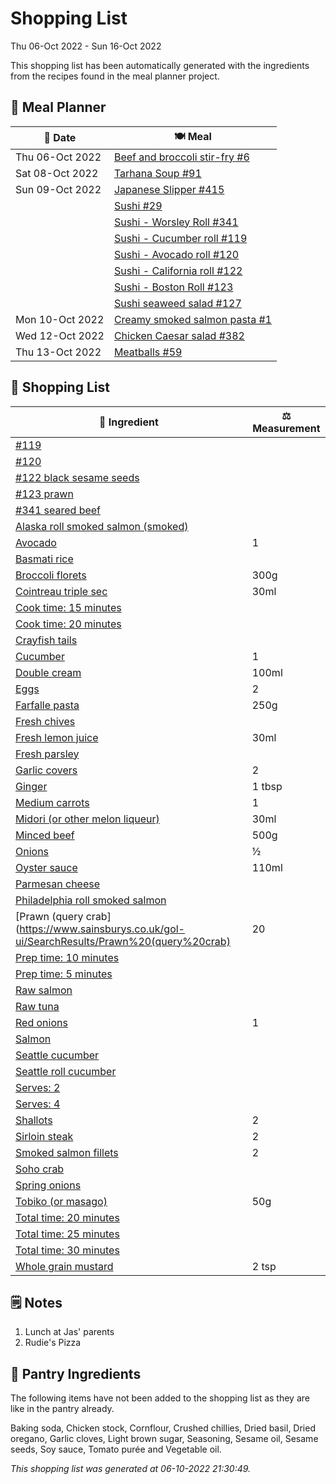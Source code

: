 # Shopping List

Thu 06-Oct 2022 - Sun 16-Oct 2022

This shopping list has been automatically generated with the ingredients from the recipes found in the meal planner project.

## 📅 Meal Planner

|📅 Date| 🍽️ Meal|
|----|----|
|Thu 06-Oct 2022|[Beef and broccoli stir-fry #6](https://github.com/jcallaghan/The-Cookbook/issues/6)|
|Sat 08-Oct 2022|[Tarhana Soup #91](https://github.com/jcallaghan/The-Cookbook/issues/91)|
|Sun 09-Oct 2022|[Japanese Slipper #415](https://github.com/jcallaghan/The-Cookbook/issues/415)|
||[Sushi #29](https://github.com/jcallaghan/The-Cookbook/issues/29)|
||[Sushi - Worsley Roll #341](https://github.com/jcallaghan/The-Cookbook/issues/341)|
||[Sushi - Cucumber roll #119](https://github.com/jcallaghan/The-Cookbook/issues/119)|
||[Sushi - Avocado roll #120](https://github.com/jcallaghan/The-Cookbook/issues/120)|
||[Sushi - California roll #122](https://github.com/jcallaghan/The-Cookbook/issues/122)|
||[Sushi - Boston Roll #123](https://github.com/jcallaghan/The-Cookbook/issues/123)|
||[Sushi seaweed salad #127](https://github.com/jcallaghan/The-Cookbook/issues/127)|
|Mon 10-Oct 2022|[Creamy smoked salmon pasta #1](https://github.com/jcallaghan/The-Cookbook/issues/1)|
|Wed 12-Oct 2022|[Chicken Caesar salad #382](https://github.com/jcallaghan/The-Cookbook/issues/382)|
|Thu 13-Oct 2022|[Meatballs #59](https://github.com/jcallaghan/The-Cookbook/issues/59)|

## 🛒 Shopping List

| 🍌 Ingredient| ⚖️ Measurement|
|----------|-----------|
|[#119](https://www.sainsburys.co.uk/gol-ui/SearchResults/#119)||
|[#120](https://www.sainsburys.co.uk/gol-ui/SearchResults/#120)||
|[#122 black sesame seeds](https://www.sainsburys.co.uk/gol-ui/SearchResults/#122%20black%20sesame%20seeds)||
|[#123 prawn](https://www.sainsburys.co.uk/gol-ui/SearchResults/#123%20prawn)||
|[#341 seared beef](https://www.sainsburys.co.uk/gol-ui/SearchResults/#341%20seared%20beef)||
|[Alaska roll smoked salmon (smoked)](https://www.sainsburys.co.uk/gol-ui/SearchResults/Alaska%20roll%20smoked%20salmon%20(smoked))||
|[Avocado](https://www.sainsburys.co.uk/gol-ui/SearchResults/Avocado)|1|
|[Basmati rice](https://www.sainsburys.co.uk/gol-ui/SearchResults/Basmati%20rice)||
|[Broccoli florets](https://www.sainsburys.co.uk/gol-ui/SearchResults/Broccoli%20florets)|300g|
|[Cointreau triple sec](https://www.sainsburys.co.uk/gol-ui/SearchResults/Cointreau%20triple%20sec)|30ml|
|[Cook time: 15 minutes](https://www.sainsburys.co.uk/gol-ui/SearchResults/Cook%20time:%2015%20minutes)||
|[Cook time: 20 minutes](https://www.sainsburys.co.uk/gol-ui/SearchResults/Cook%20time:%2020%20minutes)||
|[Crayfish tails](https://www.sainsburys.co.uk/gol-ui/SearchResults/Crayfish%20tails)||
|[Cucumber](https://www.sainsburys.co.uk/gol-ui/SearchResults/Cucumber)|1|
|[Double cream](https://www.sainsburys.co.uk/gol-ui/SearchResults/Double%20cream)|100ml|
|[Eggs](https://www.sainsburys.co.uk/gol-ui/SearchResults/Eggs)|2|
|[Farfalle pasta](https://www.sainsburys.co.uk/gol-ui/SearchResults/Farfalle%20pasta)|250g|
|[Fresh chives](https://www.sainsburys.co.uk/gol-ui/SearchResults/Fresh%20chives)||
|[Fresh lemon juice](https://www.sainsburys.co.uk/gol-ui/SearchResults/Fresh%20lemon%20juice)|30ml|
|[Fresh parsley](https://www.sainsburys.co.uk/gol-ui/SearchResults/Fresh%20parsley)||
|[Garlic covers](https://www.sainsburys.co.uk/gol-ui/SearchResults/Garlic%20covers)|2|
|[Ginger](https://www.sainsburys.co.uk/gol-ui/SearchResults/Ginger)|1 tbsp|
|[Medium carrots](https://www.sainsburys.co.uk/gol-ui/SearchResults/Medium%20carrots)|1|
|[Midori (or other melon liqueur)](https://www.sainsburys.co.uk/gol-ui/SearchResults/Midori%20(or%20other%20melon%20liqueur))|30ml|
|[Minced beef](https://www.sainsburys.co.uk/gol-ui/SearchResults/Minced%20beef)|500g|
|[Onions](https://www.sainsburys.co.uk/gol-ui/SearchResults/Onions)|½|
|[Oyster sauce](https://www.sainsburys.co.uk/gol-ui/SearchResults/Oyster%20sauce)|110ml|
|[Parmesan cheese](https://www.sainsburys.co.uk/gol-ui/SearchResults/Parmesan%20cheese)||
|[Philadelphia roll smoked salmon](https://www.sainsburys.co.uk/gol-ui/SearchResults/Philadelphia%20roll%20smoked%20salmon)||
|[Prawn (query crab](https://www.sainsburys.co.uk/gol-ui/SearchResults/Prawn%20(query%20crab)|20|
|[Prep time: 10 minutes](https://www.sainsburys.co.uk/gol-ui/SearchResults/Prep%20time:%2010%20minutes)||
|[Prep time: 5 minutes](https://www.sainsburys.co.uk/gol-ui/SearchResults/Prep%20time:%205%20minutes)||
|[Raw salmon](https://www.sainsburys.co.uk/gol-ui/SearchResults/Raw%20salmon)||
|[Raw tuna](https://www.sainsburys.co.uk/gol-ui/SearchResults/Raw%20tuna)||
|[Red onions](https://www.sainsburys.co.uk/gol-ui/SearchResults/Red%20onions)|1|
|[Salmon](https://www.sainsburys.co.uk/gol-ui/SearchResults/Salmon)||
|[Seattle cucumber](https://www.sainsburys.co.uk/gol-ui/SearchResults/Seattle%20cucumber)||
|[Seattle roll cucumber](https://www.sainsburys.co.uk/gol-ui/SearchResults/Seattle%20roll%20cucumber)||
|[Serves: 2](https://www.sainsburys.co.uk/gol-ui/SearchResults/Serves:%202)||
|[Serves: 4](https://www.sainsburys.co.uk/gol-ui/SearchResults/Serves:%204)||
|[Shallots](https://www.sainsburys.co.uk/gol-ui/SearchResults/Shallots)|2|
|[Sirloin steak](https://www.sainsburys.co.uk/gol-ui/SearchResults/Sirloin%20steak)|2|
|[Smoked salmon fillets](https://www.sainsburys.co.uk/gol-ui/SearchResults/Smoked%20salmon%20fillets)|2|
|[Soho crab](https://www.sainsburys.co.uk/gol-ui/SearchResults/Soho%20crab)||
|[Spring onions](https://www.sainsburys.co.uk/gol-ui/SearchResults/Spring%20onions)||
|[Tobiko (or masago)](https://www.sainsburys.co.uk/gol-ui/SearchResults/Tobiko%20(or%20masago))|50g|
|[Total time: 20 minutes](https://www.sainsburys.co.uk/gol-ui/SearchResults/Total%20time:%2020%20minutes)||
|[Total time: 25 minutes](https://www.sainsburys.co.uk/gol-ui/SearchResults/Total%20time:%2025%20minutes)||
|[Total time: 30 minutes](https://www.sainsburys.co.uk/gol-ui/SearchResults/Total%20time:%2030%20minutes)||
|[Whole grain mustard](https://www.sainsburys.co.uk/gol-ui/SearchResults/Whole%20grain%20mustard)|2 tsp|

## 🗒️ Notes

1. Lunch at Jas' parents
1. Rudie's Pizza

## 🏪 Pantry Ingredients

The following items have not been added to the shopping list as they are like in the pantry already.

Baking soda, Chicken stock, Cornflour, Crushed chillies, Dried basil, Dried oregano, Garlic cloves, Light brown sugar, Seasoning, Sesame oil, Sesame seeds, Soy sauce, Tomato purée and Vegetable oil.


_This shopping list was generated at 06-10-2022 21:30:49._